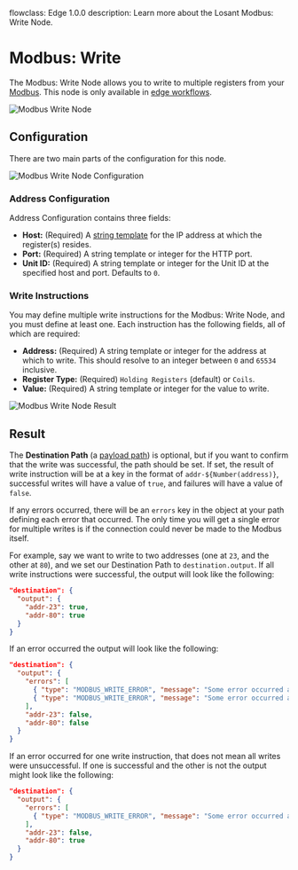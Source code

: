 flowclass: Edge 1.0.0
description: Learn more about the Losant Modbus: Write Node.

# Modbus: Write

The Modbus: Write Node allows you to write to multiple registers from your [Modbus](https://en.wikipedia.org/wiki/Modbus). This node is only available in [edge workflows](/workflows/edge-workflows/).

![Modbus Write Node](/images/workflows/data/modbus-write-node.png "Modbus Write Node")

## Configuration

There are two main parts of the configuration for this node.

![Modbus Write Node Configuration](/images/workflows/data/modbus-write-node-configuration.png "Modbus Write Node Configuration")

### Address Configuration

Address Configuration contains three fields:

* **Host:** (Required) A [string template](/workflows/accessing-payload-data/#string-templates) for the IP address at which the register(s) resides.
* **Port:** (Required) A string template or integer for the HTTP port.
* **Unit ID:** (Required) A string template or integer for the Unit ID at the specified host and port. Defaults to `0`.

### Write Instructions

You may define multiple write instructions for the Modbus: Write Node, and you must define at least one. Each instruction has the following fields, all of which are required:

* **Address:** (Required) A string template or integer for the address at which to write. This should resolve to an integer between `0` and `65534` inclusive.
* **Register Type:** (Required) `Holding Registers` (default) or `Coils`.
* **Value:** (Required) A string template or integer for the value to write.

![Modbus Write Node Result](/images/workflows/data/modbus-write-node-result.png "Modbus Write Node Result")

## Result

The **Destination Path** (a [payload path](/workflows/accessing-payload-data/#payload-paths)) is optional, but if you want to confirm that the write was successful, the path should be set. If set, the result of write instruction will be at a key in the format of `addr-${Number(address)}`, successful writes will have a value of `true`, and failures will have a value of `false`.

If any errors occurred, there will be an `errors` key in the object at your path defining each error that occurred. The only time you will get a single error for multiple writes is if the connection could never be made to the Modbus itself.

For example, say we want to write to two addresses (one at `23`, and the other at `80`), and we set our Destination Path to `destination.output`. If all write instructions were successful, the output will look like the following:

```json
"destination": {
  "output": {
    "addr-23": true,
    "addr-80": true
  }
}
```

If an error occurred the output will look like the following:

```json
"destination": {
  "output": {
    "errors": [
      { "type": "MODBUS_WRITE_ERROR", "message": "Some error occurred at 23" },
      { "type": "MODBUS_WRITE_ERROR", "message": "Some error occurred at 80" },
    ],
    "addr-23": false,
    "addr-80": false
  }
}
```

If an error occurred for one write instruction, that does not mean all writes were unsuccessful. If one is successful and the other is not the output might look like the following:

```json
"destination": {
  "output": {
    "errors": [
      { "type": "MODBUS_WRITE_ERROR", "message": "Some error occurred at 23" },
    ],
    "addr-23": false,
    "addr-80": true
  }
}
```
